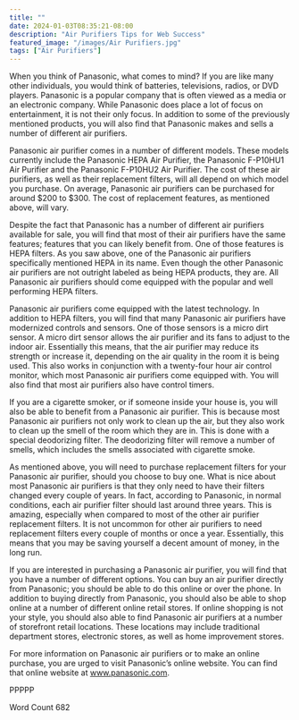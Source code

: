 ```yaml
---
title: ""
date: 2024-01-03T08:35:21-08:00
description: "Air Purifiers Tips for Web Success"
featured_image: "/images/Air Purifiers.jpg"
tags: ["Air Purifiers"]
---
```



When you think of Panasonic, what comes to mind?  If you are like many other individuals, you would think of batteries, televisions, radios, or DVD players.  Panasonic is a popular company that is often viewed as a media or an electronic company. While Panasonic does place a lot of focus on entertainment, it is not their only focus. In addition to some of the previously mentioned products, you will also find that Panasonic makes and sells a number of different air purifiers.

Panasonic air purifier comes in a number of different models. These models currently include the Panasonic HEPA Air Purifier, the Panasonic F-P10HU1 Air Purifier and the Panasonic F-P10HU2 Air Purifier.  The cost of these air purifiers, as well as their replacement filters, will all depend on which model you purchase. On average, Panasonic air purifiers can be purchased for around $200 to $300.  The cost of replacement features, as mentioned above, will vary.

Despite the fact that Panasonic has a number of different air purifiers available for sale, you will find that most of their air purifiers have the same features; features that you can likely benefit from. One of those features is HEPA filters. As you saw above, one of the Panasonic air purifiers specifically mentioned HEPA in its name.  Even though the other Panasonic air purifiers are not outright labeled as being HEPA products, they are.  All Panasonic air purifiers should come equipped with the popular and well performing HEPA filters.
 
Panasonic air purifiers come equipped with the latest technology. In addition to HEPA filters, you will find that many Panasonic air purifiers have modernized controls and sensors. One of those sensors is a micro dirt sensor.  A micro dirt sensor allows the air purifier and its fans to adjust to the indoor air.  Essentially this means, that the air purifier may reduce its strength or increase it, depending on the air quality in the room it is being used.  This also works in conjunction with a twenty-four hour air control monitor, which most Panasonic air purifiers come equipped with.  You will also find that most air purifiers also have control timers.

If you are a cigarette smoker, or if someone inside your house is, you will also be able to benefit from a Panasonic air purifier. This is because most Panasonic air purifiers not only work to clean up the air, but they also work to clean up the smell of the room which they are in. This is done with a special deodorizing filter. The deodorizing filter will remove a number of smells, which includes the smells associated with cigarette smoke.

As mentioned above, you will need to purchase replacement filters for your Panasonic air purifier, should you choose to buy one. What is nice about most Panasonic air purifiers is that they only need to have their filters changed every couple of years. In fact, according to Panasonic, in normal conditions, each air purifier filter should last around three years.  This is amazing, especially when compared to most of the other air purifier replacement filters. It is not uncommon for other air purifiers to need replacement filters every couple of months or once a year.  Essentially, this means that you may be saving yourself a decent amount of money, in the long run.

If you are interested in purchasing a Panasonic air purifier, you will find that you have a number of different options. You can buy an air purifier directly from Panasonic; you should be able to do this online or over the phone. In addition to buying directly from Panasonic, you should also be able to shop online at a number of different online retail stores. If online shopping is not your style, you should also able to find Panasonic air purifiers at a number of storefront retail locations. These locations may include traditional department stores, electronic stores, as well as home improvement stores.

For more information on Panasonic air purifiers or to make an online purchase, you are urged to visit Panasonic’s online website. You can find that online website at www.panasonic.com.

PPPPP

Word Count 682

